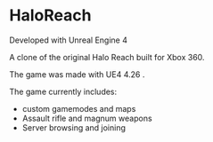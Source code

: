 # HaloReach

Developed with Unreal Engine 4

A clone of the original Halo Reach built for Xbox 360.

The game was made with UE4 4.26 . 

The game currently includes:
- custom gamemodes and maps
- Assault rifle and magnum weapons
- Server browsing and joining
